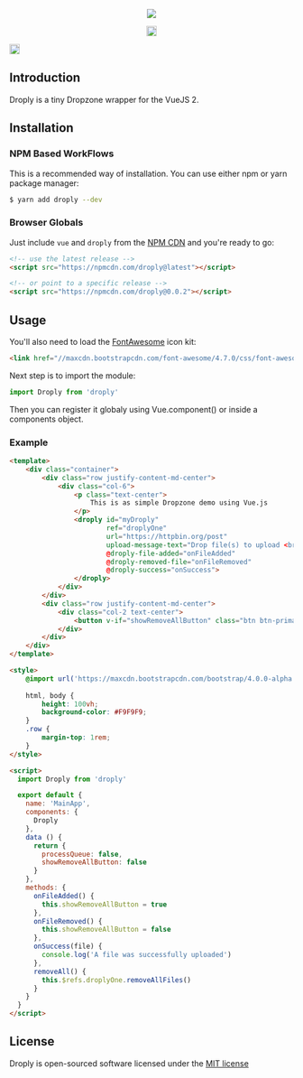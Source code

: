 <p align="center">
<img src="https://raw.githubusercontent.com/codeunitedio/droply/master/docs/img/logo.png">
</p>

<p align="center">
<a href="https://www.npmjs.com/package/droply"><img src="https://badge.fury.io/js/droply.svg" alt="npm version" height="18"></a>

<a href="https://www.npmjs.com/package/droply"><img src="https://img.shields.io/badge/vue-2.x-brightgreen.svg" alt="vue version" height="18"></a>

</p>

## Introduction

Droply is a tiny Dropzone wrapper for the VueJS 2.


## Installation

### NPM Based WorkFlows

This is a recommended way of installation. You can use either npm or yarn package manager:

```bash
$ yarn add droply --dev
```

### Browser Globals

Just include ```vue``` and ```droply``` from the [NPM CDN](https://npmcdn.com/) and you're ready to go:

```html
<!-- use the latest release -->
<script src="https://npmcdn.com/droply@latest"></script>

<!-- or point to a specific release -->
<script src="https://npmcdn.com/droply@0.0.2"></script>
```


## Usage

You'll also need to load the [FontAwesome](http://fontawesome.io/) icon kit:

```html
<link href="//maxcdn.bootstrapcdn.com/font-awesome/4.7.0/css/font-awesome.min.css" rel="stylesheet">
```

Next step is to import the module:

```javascript
import Droply from 'droply'
```

Then you can register it globaly using Vue.component() or inside a components object.

### Example

```html
<template>
    <div class="container">
        <div class="row justify-content-md-center">
            <div class="col-6">
                <p class="text-center">
                    This is as simple Dropzone demo using Vue.js
                </p>
                <droply id="myDroply"
                        ref="droplyOne"
                        url="https://httpbin.org/post"
                        upload-message-text="Drop file(s) to upload <br><strong>or click</strong>"
                        @droply-file-added="onFileAdded"
                        @droply-removed-file="onFileRemoved"
                        @droply-success="onSuccess">
                </droply>
            </div>
        </div>
        <div class="row justify-content-md-center">
            <div class="col-2 text-center">
                <button v-if="showRemoveAllButton" class="btn btn-primary" @click="removeAll()">Remove all</button>
            </div>
        </div>
    </div>
</template>

<style>
    @import url('https://maxcdn.bootstrapcdn.com/bootstrap/4.0.0-alpha.6/css/bootstrap.min.css');
    
    html, body {
        height: 100vh;
        background-color: #F9F9F9;
    }
    .row {
        margin-top: 1rem;
    }
</style>

<script>
  import Droply from 'droply'

  export default {
    name: 'MainApp',
    components: {
      Droply
    },
    data () {
      return {
        processQueue: false,
        showRemoveAllButton: false
      }
    },
    methods: {
      onFileAdded() {
        this.showRemoveAllButton = true
      },
      onFileRemoved() {
        this.showRemoveAllButton = false
      },
      onSuccess(file) {
        console.log('A file was successfully uploaded')
      },
      removeAll() {
        this.$refs.droplyOne.removeAllFiles()
      }
    }
  }
</script>
```

## License

Droply is open-sourced software licensed under the [MIT license](http://opensource.org/licenses/MIT)

